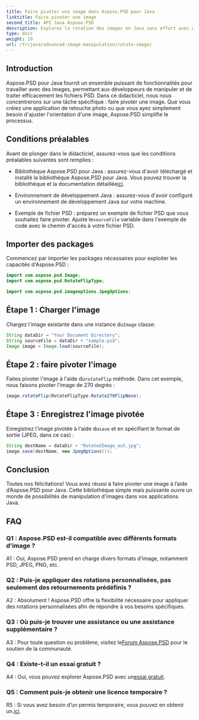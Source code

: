 ```yaml
---
title: Faire pivoter une image dans Aspose.PSD pour Java
linktitle: Faire pivoter une image
second_title: API Java Aspose.PSD
description: Explorez la rotation des images en Java sans effort avec Aspose.PSD. Faites pivoter, retournez et enregistrez facilement les fichiers PSD.
type: docs
weight: 19
url: /fr/java/advanced-image-manipulation/rotate-image/
---
```

## Introduction

Aspose.PSD pour Java fournit un ensemble puissant de fonctionnalités pour travailler avec des images, permettant aux développeurs de manipuler et de traiter efficacement les fichiers PSD. Dans ce didacticiel, nous nous concentrerons sur une tâche spécifique : faire pivoter une image. Que vous créiez une application de retouche photo ou que vous ayez simplement besoin d'ajuster l'orientation d'une image, Aspose.PSD simplifie le processus.

## Conditions préalables

Avant de plonger dans le didacticiel, assurez-vous que les conditions préalables suivantes sont remplies :

-  Bibliothèque Aspose.PSD pour Java : assurez-vous d'avoir téléchargé et installé la bibliothèque Aspose.PSD pour Java. Vous pouvez trouver la bibliothèque et la documentation détaillée[ici](https://reference.aspose.com/psd/java/).

- Environnement de développement Java : assurez-vous d'avoir configuré un environnement de développement Java sur votre machine.

-  Exemple de fichier PSD : préparez un exemple de fichier PSD que vous souhaitez faire pivoter. Ajuste le`sourceFile` variable dans l'exemple de code avec le chemin d'accès à votre fichier PSD.

## Importer des packages

Commencez par importer les packages nécessaires pour exploiter les capacités d'Aspose.PSD :

```java
import com.aspose.psd.Image;
import com.aspose.psd.RotateFlipType;

import com.aspose.psd.imageoptions.JpegOptions;
```

## Étape 1 : Charger l'image

 Chargez l'image existante dans une instance du`Image` classe:

```java
String dataDir = "Your Document Directory";
String sourceFile = dataDir + "sample.psd";
Image image = Image.load(sourceFile);
```

## Étape 2 : faire pivoter l'image

 Faites pivoter l'image à l'aide du`rotateFlip` méthode. Dans cet exemple, nous faisons pivoter l'image de 270 degrés :

```java
image.rotateFlip(RotateFlipType.Rotate270FlipNone);
```

## Étape 3 : Enregistrez l'image pivotée

 Enregistrez l'image pivotée à l'aide du`save` et en spécifiant le format de sortie (JPEG, dans ce cas) :

```java
String destName = dataDir + "RotatedImage_out.jpg";
image.save(destName, new JpegOptions());
```

## Conclusion

Toutes nos félicitations! Vous avez réussi à faire pivoter une image à l’aide d’Aspose.PSD pour Java. Cette bibliothèque simple mais puissante ouvre un monde de possibilités de manipulation d'images dans vos applications Java.

## FAQ

### Q1 : Aspose.PSD est-il compatible avec différents formats d'image ?

A1 : Oui, Aspose.PSD prend en charge divers formats d'image, notamment PSD, JPEG, PNG, etc.

### Q2 : Puis-je appliquer des rotations personnalisées, pas seulement des retournements prédéfinis ?

A2 : Absolument ! Aspose.PSD offre la flexibilité nécessaire pour appliquer des rotations personnalisées afin de répondre à vos besoins spécifiques.

### Q3 : Où puis-je trouver une assistance ou une assistance supplémentaire ?

 A3 : Pour toute question ou problème, visitez le[Forum Aspose.PSD](https://forum.aspose.com/c/psd/34) pour le soutien de la communauté.

### Q4 : Existe-t-il un essai gratuit ?

 A4 : Oui, vous pouvez explorer Aspose.PSD avec un[essai gratuit](https://releases.aspose.com/).

### Q5 : Comment puis-je obtenir une licence temporaire ?

 R5 : Si vous avez besoin d’un permis temporaire, vous pouvez en obtenir un.[ici](https://purchase.aspose.com/temporary-license/).
